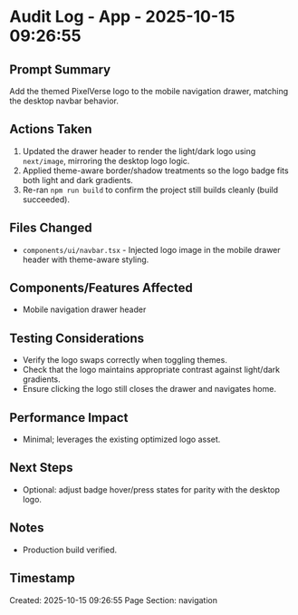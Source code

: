 # Audit Log - App - 2025-10-15 09:26:55

## Prompt Summary

Add the themed PixelVerse logo to the mobile navigation drawer, matching the desktop navbar behavior.

## Actions Taken

1. Updated the drawer header to render the light/dark logo using `next/image`, mirroring the desktop logo logic.
2. Applied theme-aware border/shadow treatments so the logo badge fits both light and dark gradients.
3. Re-ran `npm run build` to confirm the project still builds cleanly (build succeeded).

## Files Changed

- `components/ui/navbar.tsx` - Injected logo image in the mobile drawer header with theme-aware styling.

## Components/Features Affected

- Mobile navigation drawer header

## Testing Considerations

- Verify the logo swaps correctly when toggling themes.
- Check that the logo maintains appropriate contrast against light/dark gradients.
- Ensure clicking the logo still closes the drawer and navigates home.

## Performance Impact

- Minimal; leverages the existing optimized logo asset.

## Next Steps

- Optional: adjust badge hover/press states for parity with the desktop logo.

## Notes

- Production build verified.

## Timestamp

Created: 2025-10-15 09:26:55
Page Section: navigation
